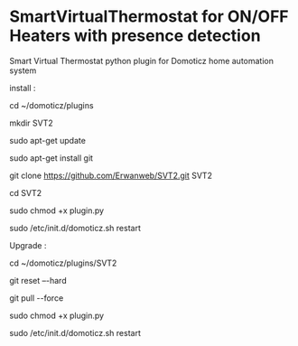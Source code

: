 # SmartVirtualThermostat for ON/OFF Heaters with presence detection
Smart Virtual Thermostat python plugin for Domoticz home automation system

install :

cd ~/domoticz/plugins 

mkdir SVT2

sudo apt-get update

sudo apt-get install git

git clone https://github.com/Erwanweb/SVT2.git SVT2

cd SVT2

sudo chmod +x plugin.py

sudo /etc/init.d/domoticz.sh restart

Upgrade :

cd ~/domoticz/plugins/SVT2

git reset –-hard

git pull --force

sudo chmod +x plugin.py

sudo /etc/init.d/domoticz.sh restart
